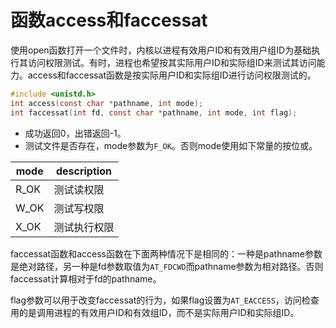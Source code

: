 # 函数access和faccessat

使用open函数打开一个文件时，内核以进程有效用户ID和有效用户组ID为基础执行其访问权限测试。有时，进程也希望按其实际用户ID和实际组ID来测试其访问能力。access和faccessat函数是按实际用户ID和实际组ID进行访问权限测试的。

```c
#include <unistd.h>
int access(const char *pathname, int mode);
int faccessat(int fd, const char *pathname, int mode, int flag);
```

* 成功返回0，出错返回-1。
* 测试文件是否存在，mode参数为`F_OK`。否则mode使用如下常量的按位或。

mode | description
--- | ---
R_OK | 测试读权限
W_OK | 测试写权限
X_OK | 测试执行权限

faccessat函数和access函数在下面两种情况下是相同的：一种是pathname参数是绝对路径，另一种是fd参数取值为`AT_FDCWD`而pathname参数为相对路径。否则faccessat计算相对于fd的pathname。

flag参数可以用于改变faccessat的行为，如果flag设置为`AT_EACCESS`，访问检查用的是调用进程的有效用户ID和有效组ID，而不是实际用户ID和实际组ID。